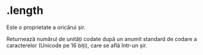 # .length

Este o proprietate a oricărui șir.

Returnează numărul de unități codate după un anumit standard de codare a caracterelor (Unicode pe 16 biți), care se află într-un șir.
